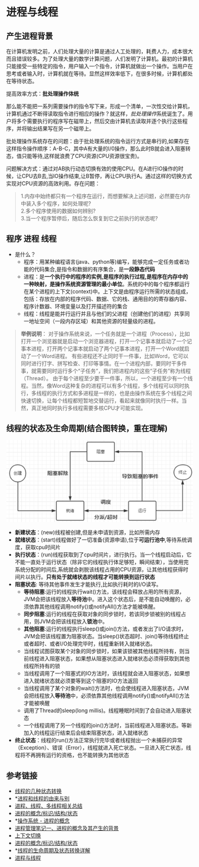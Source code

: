 # 进程与线程

## 产生进程背景


在计算机发明之前，人们处理大量的计算是通过人工处理的，耗费人力，成本很大而且错误较多。为了处理大量的数学计算问题，人们发明了计算机。最初的计算机只能接受一些特定的指令，用户输入一个指令，计算机就做出一个操作。当用户在思考或者输入时，计算机就在等待。显然这样效率低下，在很多时候，计算机都处在等待状态。

提高效率方式：**批处理操作体统**

那么能不能把一系列需要操作的指令写下来，形成一个清单，一次性交给计算机，计算机通过不断得读取指令进行相应的操作？就这样，*批处理操作*系统诞生了。用户将多个需要执行的程序写在磁带上，然后交由计算机去读取并逐个执行这些程序，并将输出结果写在另一个磁带上。

批处理操作系统存在的问题：由于批处理系统的指令运行方式是串行的,如果存在这样指令操作顺序：A-B-C，其中A有大量的I/0操作，那么此时B就会进入阻塞转态，值只能等待,这样就浪费了CPU资源(CPU资源很宝贵)。

问题解决方式：通过对AB执行动态切换有效的使用CPU。在A进行IO操作的时候，让CPU去B去,当IO操作结束,让B暂停，再让CPU执行A。通过这样的切换方式实现对CPU资源的高效利用。存在问题：
> 1.内存中始终都只有一个程序在运行，而想要解决上述问题，必然要在内存中装入多个程序，如何处理呢?  
> 2.多个程序使用的数据如何辨别?  
> 3.当一个程序暂停后，随后怎么恢复到它之前执行的状态呢?  


## 程序 进程 线程
* 是什么？
  + 程序：用某种编程语言(java、python等)编写，能够完成一定任务或者功能的代码集合,是指令和数据的有序集合，是**一段静态代码**
  + 进程：是**一个执行中的程序的实例,是程序的执行过程,是程序在内存中的一种映射，是操作系统资源管理的最小单位**。系统的中的每个程序都运行在某个进程的上下文(context)中。上下文是由程序运行所需的状态组成，包括：存放在内部的程序代码、数据、它的栈、通用目的的寄存器内容、程序计数器、环境变量以及打开描述符的集合
  + 线程：线程是能并行运行并且与他们的父进程（创建他们的进程）共享同一地址空间（一段内存区域）和其他资源的轻量级的进程。
> **举例说明**：
对于操作系统来说，一个任务就是一个进程（Process），比如打开一个浏览器就是启动一个浏览器进程，打开一个记事本就启动了一个记事本进程，打开两个记事本就启动了两个记事本进程，打开一个Word就启动了一个Word进程。
有些进程还不止同时干一件事，比如Word，它可以同时进行打字、拼写检查、打印等事情。在一个进程内部，要同时干多件事，就需要同时运行多个“子任务”，我们把进程内的这些“子任务”称为线程（Thread）。
由于每个进程至少要干一件事，所以，一个进程至少有一个线程。当然，像Word这种复杂的进程可以有多个线程，多个线程可以同时执行，多线程的执行方式和多进程是一样的，也是由操作系统在多个线程之间快速切换，让每个线程都短暂地交替运行，看起来就像同时执行一样。当然，真正地同时执行多线程需要多核CPU才可能实现。



## 线程的状态及生命周期(结合图转换，重在理解)

![线程的状态及交互](./imgs/线程的状态.png)

* **新建状态**：(new)线程被创建,但是未申请到资源，比如所需内存
* **就绪状态**：(start)线程做好了一切准备(资源申请),位于**可运行池中**,等待系统调度，获取cpu时间片
* **执行状态**：(run)线程获取到了cpu时间片，进行执行。当一个线程启动后，它不能一直处于运行状态（除非它的线程执行体足够短，瞬间结束），当使用完系统分配的时间后,系统就会剥脱该线程占用的CPU资源，让其他线程获得时间片以执行。**只有处于就绪状态的线程才可能转换到运行状态**
* **阻塞状态**: 等待其他事件发生才能执行,比如执行耗时的I/O读写。
  - **等待阻塞**:运行的线程执行wait()方法，该线程会释放占用的所有资源，JVM会把该线程放入**等待池**中。进入这个状态后，是不能自动唤醒的，必须依靠其他线程调用notify()或notifyAll()方法才能被唤醒。
  - **同步阻塞**:运行的线程在获取对象的同步锁时，若该同步锁被别的线程占用，则JVM会把该线程放入**锁池**中。
  - **其他阻塞**:运行的线程执行sleep()或join()方法，或者发出了I/O请求时，JVM会把该线程置为阻塞状态。当sleep()状态超时、join()等待线程终止或者超时、或者I/O处理完毕时，线程重新转入就绪状态。
  - 当线程试图获取某个对象的同步锁时，如果该锁被其他线程所持有，则当前线程进入阻塞状态，如果想从阻塞状态进入就绪状态必须得获取到其他线程所持有的锁
  - 当线程调用了一个阻塞式的IO方法时，该线程就会进入阻塞状态，如果想进入就绪状态就必须要等到这个阻塞的IO方法返回
  - 当线程调用了某个对象的wait()方法时，也会使线程进入阻塞状态，JVM会把线程放入**等待池**中，必须依靠其他线程调用notify()或notifyAll()方法才能被唤醒
  - 调用了Thread的sleep(long millis)。线程睡眠时间到了会自动进入阻塞状态
  - 一个线程调用了另一个线程的join()方法时，当前线程进入阻塞状态。等新加入的线程运行结束后会结束阻塞状态，进入就绪状态
* **终止状态**：线程的run()方法正常执行完毕或者线程抛出一个未捕获的异常（Exception）、错误（Error），线程就进入死亡状态。一旦进入死亡状态，线程将不再拥有运行的资格，也不能转换为其他状态




## 参考链接 
- [线程的几种状态转换](http://www.cnblogs.com/jijijiefang/articles/7222955.html)
- *[进程和线程的由来与别](https://blog.csdn.net/whl_program/article/details/70217354)
- [进程、线程、多线程相关总结](https://www.cnblogs.com/fuchongjundream/p/3829508.html)
- [进程的概念/标识/结构/状态](https://blog.csdn.net/derkampf/article/details/60477317)
- *[操作系统 - 进程的概念](http://www.cnblogs.com/tianlangshu/p/5224178.html)
- [进程管理笔记一、进程的概念及其产生的背景](https://blog.csdn.net/xd_hebuters/article/details/79590441#一进程产生的背景)
- [上下文切换](http://ifeve.com/context-switch-definition/)
- [进程的概念/标识/结构/状态](https://blog.csdn.net/derkampf/article/details/60477317)
- *[线程的生命周期及状态转换详解](https://blog.csdn.net/asdf_1024/article/details/78978437)
- [进程与线程](https://www.liaoxuefeng.com/wiki/0014316089557264a6b348958f449949df42a6d3a2e542c000/0014319272686365ec7ceaeca33428c914edf8f70cca383000) 
